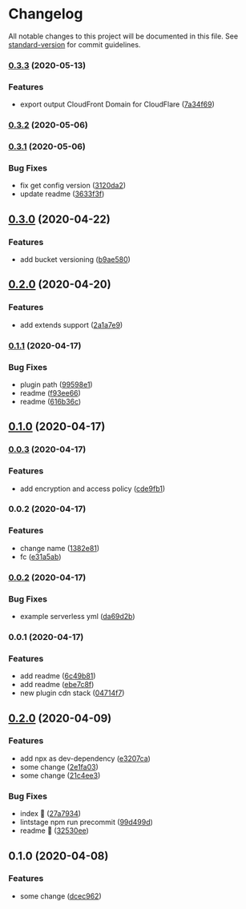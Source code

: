 # Changelog

All notable changes to this project will be documented in this file. See [standard-version](https://github.com/conventional-changelog/standard-version) for commit guidelines.

### [0.3.3](https://github.com/w4rlock/serverless-cdn-stack/compare/0.3.2...0.3.3) (2020-05-13)


### Features

* export output CloudFront Domain for CloudFlare ([7a34f69](https://github.com/w4rlock/serverless-cdn-stack/commit/7a34f693dd499deb54481f528b80a5d3ca0f86d0))

### [0.3.2](https://github.com/w4rlock/serverless-cdn-stack/compare/0.3.1...0.3.2) (2020-05-06)

### [0.3.1](https://github.com/w4rlock/serverless-cdn-stack/compare/0.3.0...0.3.1) (2020-05-06)


### Bug Fixes

* fix get config version ([3120da2](https://github.com/w4rlock/serverless-cdn-stack/commit/3120da2bfb4e01530308469721f8912e77f8b0f6))
* update readme ([3633f3f](https://github.com/w4rlock/serverless-cdn-stack/commit/3633f3f96843fa7a968415dcca912934948f9a26))

## [0.3.0](https://github.com/w4rlock/serverless-cdn-stack/compare/0.2.0...0.3.0) (2020-04-22)


### Features

* add bucket versioning ([b9ae580](https://github.com/w4rlock/serverless-cdn-stack/commit/b9ae58042c3ff57c0980b4fbbecb9b08057bd103))

## [0.2.0](https://github.com/w4rlock/serverless-cdn-stack/compare/0.1.1...0.2.0) (2020-04-20)


### Features

* add extends support ([2a1a7e9](https://github.com/w4rlock/serverless-cdn-stack/commit/2a1a7e9d89de29dc50835af461772d5f75aa2a97))

### [0.1.1](https://github.com/w4rlock/serverless-cdn-stack/compare/0.1.0...0.1.1) (2020-04-17)


### Bug Fixes

* plugin path ([99598e1](https://github.com/w4rlock/serverless-cdn-stack/commit/99598e14ebaf528945f414f79b25efd67e20aacb))
* readme ([f93ee66](https://github.com/w4rlock/serverless-cdn-stack/commit/f93ee667e0ca83d481f4e2b4caccfaa725e56191))
* readme ([616b36c](https://github.com/w4rlock/serverless-cdn-stack/commit/616b36cdfd623edf74ea8cbbcd365f37cc7933a3))

## [0.1.0](https://github.com/w4rlock/serverless-cdn-stack/compare/0.0.3...0.1.0) (2020-04-17)

### [0.0.3](https://github.com/w4rlock/serverless-cdn-stack/compare/0.0.2...0.0.3) (2020-04-17)


### Features

* add encryption and access policy ([cde9fb1](https://github.com/w4rlock/serverless-cdn-stack/commit/cde9fb197ce48b7e0d99156f6cc036ab07d0be50))

### 0.0.2 (2020-04-17)


### Features

* change name ([1382e81](https://github.com/w4rlock/serverless-cdn-stack/commit/1382e81aa73591233ce593c61815240621e8ba1b))
* fc ([e31a5ab](https://github.com/w4rlock/serverless-cdn-stack/commit/e31a5ab900b75059f3effa8504b0a3a9f76ac2e9))

### [0.0.2](https://github.com/w4rlock/serverless-cdn-stack/compare/0.0.1...0.0.2) (2020-04-17)


### Bug Fixes

* example serverless yml ([da69d2b](https://github.com/w4rlock/serverless-cdn-stack/commit/da69d2b3f9303ee28698ce01f7227907d31df702))

### 0.0.1 (2020-04-17)


### Features

* add readme ([6c49b81](https://github.com/w4rlock/serverless-cdn-stack/commit/6c49b813049b74f0cdb877a0f96f2fbf7a176b24))
* add readme ([ebe7c8f](https://github.com/w4rlock/serverless-cdn-stack/commit/ebe7c8f20eb538f4a1dbcce5f3b5cf190eafdc3d))
* new plugin cdn stack ([04714f7](https://github.com/w4rlock/serverless-cdn-stack/commit/04714f745e3e145b39e1edac8fa4a247cfa83bd7))

## [0.2.0](https://github.com/w4rlock/template-base-serverless-plugin/compare/0.1.0...0.2.0) (2020-04-09)


### Features

* add npx as dev-dependency ([e3207ca](https://github.com/w4rlock/template-base-serverless-plugin/commit/e3207cabe0428fca2dd4da3477ec149fdeae14ca))
* some change ([2e1fa03](https://github.com/w4rlock/template-base-serverless-plugin/commit/2e1fa03d1ca171b6879bf85728def78a5c849a13))
* some change ([21c4ee3](https://github.com/w4rlock/template-base-serverless-plugin/commit/21c4ee3b6a5bd2c2ac994dc1cc078a56d31e8828))


### Bug Fixes

* index :beer: ([27a7934](https://github.com/w4rlock/template-base-serverless-plugin/commit/27a7934259987d300d217c5529bd27a79b8a28a7))
* lintstage npm run precommit ([99d499d](https://github.com/w4rlock/template-base-serverless-plugin/commit/99d499d0f12000178c7360fd1b97c560dd92ac3b))
* readme :beer: ([32530ee](https://github.com/w4rlock/template-base-serverless-plugin/commit/32530eee45fc6b603ca6fc9bca05309fe20375c8))

## 0.1.0 (2020-04-08)


### Features

* some change ([dcec962](https://github.com/w4rlock/template-base-serverless-plugin/commit/dcec962395cb8c285522ecf4964b8d3dbf947dc5))
